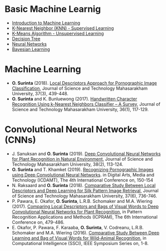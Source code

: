 # Basic Machine Learnig

* [Introduction to Machine Learning](https://github.com/mrolarik/basic-machine-learnig/blob/master/ML-01-Machine-Learning-Introduction-to-Machine-Learning.pdf)
* [K-Nearest Neighbor (KNN) - Supervised Learning](https://github.com/mrolarik/basic-machine-learnig/blob/master/ML-02-Machine-Learning-K-nearest-neighbor.pdf)
* [K-Means Algorithm - Unsupervised Learning](https://github.com/mrolarik/basic-machine-learnig/blob/master/ML-03-Machine-Learning-K-means.pdf)
* [Decision Tree](https://github.com/mrolarik/basic-machine-learnig/blob/master/ML-04-Machine-Learning-Decision-Tree.pdf)
* [Neural Networks](https://github.com/mrolarik/basic-machine-learnig/blob/master/ML-05-Machine-Learning-Neural-Networks.pdf)
* [Bayesian Learning](https://github.com/mrolarik/basic-machine-learnig/blob/master/ML-07-Machine-Learning-Bayesian-Learning.pdf)


# Machine Learning
* **O. Surinta** (2018). [Local Descriptors Approach for Pornographic Image Classification](http://olarik.it.msu.ac.th/wp-content/uploads/2018/11/article2160_13525_new.pdf), Journal of Science and Technology Mahasarakham University, 37(3), 439-448.
* **O. Surinta** and K. Bunluewong (2017). [Handwritten Character Recognition Using k-Nearest Neighbors Classifier – A Survey](http://olarik.it.msu.ac.th/backup/publications/msu-journal-olarik-knn-2016.pdf), Journal of Science and Technology Mahasarakham University, 36(1), 117-129.


# Convolutional Neural Networks (CNNs)
* J. Sanuksan and **O. Surinta** (2019). [Deep Convolutional Neural Networks for Plant Recognition in Natural Environment](https://github.com/mrolarik/basic-machine-learnig/blob/master/article2449_80536.pdf), Journal of Science and Technology Mahasarakham University, 38(2), 113-124.
* **O. Surinta** and T. Khamket (2019). [Recognizing Pornographic Images using Deep Convolutional Neural Networks](https://github.com/mrolarik/basic-machine-learnig/blob/master/ECTI_DAMT_Proceeding2019-02.pdf). in Digital Arts, Media and Technology (ICDAMT), The 4th International Conference on, 150-154
* N. Raksaard and **O. Surinta** (2018). [Comparative Study Between Local Descriptors and Deep Learning for Silk Pattern Image Retrieval](https://github.com/mrolarik/basic-machine-learnig/blob/master/article2392_99979.pdf), Journal of Science and Technology Mahasarakham University, 37(6), 736-746.
* P. Pawara, E. Okafor, **O. Surinta**, L.R.B. Schomaker and M.A. Wiering (2017). [Comparing Local Descriptors and Bags of Visual Words to Deep Convolutional Neural Networks for Plant Recognition](https://www.ai.rug.nl/~mwiering/GROUP/ARTICLES/ICPRAM_Plant_Recognition.pdf), in Pattern Recognition Applications and Methods (ICPRAM), The 6th International Conference on, 479-486.
* E. Okafor, P. Pawara, F. Karaaba, **O. Surinta**, V. Codreanu, L.R.B. Schomaker and M.A. Wiering (2016). [Comparative Study Between Deep Learning and Bag of Visual Words for Wild-Animal Recognition](http://www.ai.rug.nl/~mrolarik/Publications/SSCI-07850111-1.pdf), in Computational Intelligence (SSCI), IEEE Symposium Series on, 1-8.


